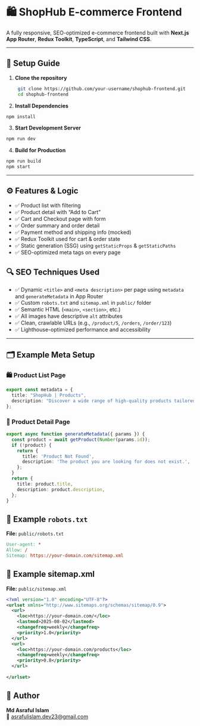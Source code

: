 # 🛍️ ShopHub E-commerce Frontend

A fully responsive, SEO-optimized e-commerce frontend built with **Next.js App Router**, **Redux Toolkit**, **TypeScript**, and **Tailwind CSS**.

---

## 🚀 Setup Guide

1. **Clone the repository**
   ```bash
    git clone https://github.com/your-username/shophub-frontend.git
    cd shophub-frontend
   ```
2. **Install Dependencies**
```bash
npm install
```
3. **Start Development Server**
```bash
npm run dev
```
4. **Build for Production**
```bash
npm run build
npm start
```
---

## ⚙️ Features & Logic

- ✅ Product list with filtering  
- ✅ Product detail with “Add to Cart”  
- ✅ Cart and Checkout page with form  
- ✅ Order summary and order detail  
- ✅ Payment method and shipping info (mocked)  
- ✅ Redux Toolkit used for cart & order state  
- ✅ Static generation (SSG) using `getStaticProps` & `getStaticPaths`  
- ✅ SEO-optimized meta tags on every page  

## 🔍 SEO Techniques Used

- ✅ Dynamic `<title>` and `<meta description>` per page using `metadata` and `generateMetadata` in App Router  
- ✅ Custom `robots.txt` and `sitemap.xml` in `public/` folder  
- ✅ Semantic HTML (`<main>`, `<section>`, etc.)  
- ✅ All images have descriptive `alt` attributes  
- ✅ Clean, crawlable URLs (e.g., `/product/5`, `/orders`, `/order/123`)  
- ✅ Lighthouse-optimized performance and accessibility  

---

## 🗂️ Example Meta Setup

### 🛍️ Product List Page

```ts
export const metadata = {
  title: "ShopHub | Products",
  description: "Discover a wide range of high-quality products tailored to your needs. Browse categories, compare prices, and find your perfect pick all in one place.",
};
```

### 📄 Product Detail Page
```ts
export async function generateMetadata({ params }) {
  const product = await getProduct(Number(params.id));
  if (!product) {
    return {
      title: 'Product Not Found',
      description: 'The product you are looking for does not exist.',
    };
  }
  return {
    title: product.title,
    description: product.description,
  };
}
```

## 🧾 Example `robots.txt`

**File:** `public/robots.txt`

```makefile
User-agent: *
Allow: /
Sitemap: https://your-domain.com/sitemap.xml
```
## 🧭 Example sitemap.xml
**File:** `public/sitemap.xml`

```xml
<?xml version="1.0" encoding="UTF-8"?>
<urlset xmlns="http://www.sitemaps.org/schemas/sitemap/0.9">
  <url>
    <loc>https://your-domain.com/</loc>
    <lastmod>2025-08-02</lastmod>
    <changefreq>weekly</changefreq>
    <priority>1.0</priority>
  </url>
  <url>
    <loc>https://your-domain.com/products</loc>
    <changefreq>weekly</changefreq>
    <priority>0.8</priority>
  </url>
 
</urlset>
```

## 📧 Author

**Md Asraful Islam**  
📧 [asrafulislam.dev23@gmail.com](mailto:asrafulislam.dev23@gmail.com)